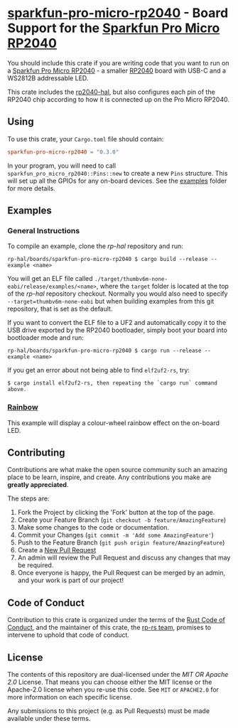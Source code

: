 # [sparkfun-pro-micro-rp2040] - Board Support for the [Sparkfun Pro Micro RP2040]

You should include this crate if you are writing code that you want to run on
a [Sparkfun Pro Micro RP2040] - a smaller [RP2040][Raspberry Silicon RP2040]
board with USB-C and a WS2812B addressable LED.

This crate includes the [rp2040-hal], but also configures each pin of the
RP2040 chip according to how it is connected up on the Pro Micro RP2040.

[Sparkfun Pro Micro RP2040]: https://www.sparkfun.com/products/18288
[sparkfun-pro-micro-rp2040]: https://github.com/rp-rs/rp-hal-boards/tree/main/boards/sparkfun-pro-micro-rp2040
[rp2040-hal]: https://github.com/rp-rs/rp-hal/tree/main/rp2040-hal
[Raspberry Silicon RP2040]: https://www.raspberrypi.org/products/rp2040/

## Using

To use this crate, your `Cargo.toml` file should contain:

```toml
sparkfun-pro-micro-rp2040 = "0.3.0"
```

In your program, you will need to call `sparkfun_pro_micro_rp2040::Pins::new` to create
a new `Pins` structure. This will set up all the GPIOs for any on-board
devices. See the [examples](./examples) folder for more details.

## Examples

### General Instructions

To compile an example, clone the _rp-hal_ repository and run:

```console
rp-hal/boards/sparkfun-pro-micro-rp2040 $ cargo build --release --example <name>
```

You will get an ELF file called
`./target/thumbv6m-none-eabi/release/examples/<name>`, where the `target`
folder is located at the top of the _rp-hal_ repository checkout. Normally
you would also need to specify `--target=thumbv6m-none-eabi` but when
building examples from this git repository, that is set as the default.

If you want to convert the ELF file to a UF2 and automatically copy it to the
USB drive exported by the RP2040 bootloader, simply boot your board into
bootloader mode and run:

```console
rp-hal/boards/sparkfun-pro-micro-rp2040 $ cargo run --release --example <name>
```

If you get an error about not being able to find `elf2uf2-rs`, try:

```console
$ cargo install elf2uf2-rs, then repeating the `cargo run` command above.
```

### [Rainbow](./examples/sparkfun_pro_micro_rainbow.rs)

This example will display a colour-wheel rainbow effect on the on-board LED.

## Contributing

Contributions are what make the open source community such an amazing place to
be learn, inspire, and create. Any contributions you make are **greatly
appreciated**.

The steps are:

1. Fork the Project by clicking the 'Fork' button at the top of the page.
2. Create your Feature Branch (`git checkout -b feature/AmazingFeature`)
3. Make some changes to the code or documentation.
4. Commit your Changes (`git commit -m 'Add some AmazingFeature'`)
5. Push to the Feature Branch (`git push origin feature/AmazingFeature`)
6. Create a [New Pull Request](https://github.com/rp-rs/rp-hal/pulls)
7. An admin will review the Pull Request and discuss any changes that may be required.
8. Once everyone is happy, the Pull Request can be merged by an admin, and your work is part of our project!

## Code of Conduct

Contribution to this crate is organized under the terms of the [Rust Code of
Conduct][CoC], and the maintainer of this crate, the [rp-rs team], promises
to intervene to uphold that code of conduct.

[CoC]: CODE_OF_CONDUCT.md
[rp-rs team]: https://github.com/orgs/rp-rs/teams/rp-rs

## License

The contents of this repository are dual-licensed under the _MIT OR Apache
2.0_ License. That means you can choose either the MIT license or the
Apache-2.0 license when you re-use this code. See `MIT` or `APACHE2.0` for more
information on each specific license.

Any submissions to this project (e.g. as Pull Requests) must be made available
under these terms.
